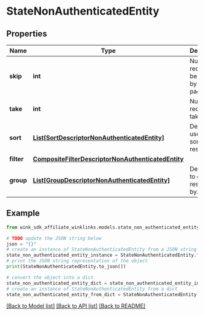 # StateNonAuthenticatedEntity


## Properties

Name | Type | Description | Notes
------------ | ------------- | ------------- | -------------
**skip** | **int** | Number of records to be skipped by the pager. | [optional] [default to 0]
**take** | **int** | Number of records to take. | [optional] [default to 30]
**sort** | [**List[SortDescriptorNonAuthenticatedEntity]**](SortDescriptorNonAuthenticatedEntity.md) | Descriptors used for sorting result set. | [optional] 
**filter** | [**CompositeFilterDescriptorNonAuthenticatedEntity**](CompositeFilterDescriptorNonAuthenticatedEntity.md) |  | [optional] 
**group** | [**List[GroupDescriptorNonAuthenticatedEntity]**](GroupDescriptorNonAuthenticatedEntity.md) | Descriptors to group result sets by. | [optional] 

## Example

```python
from wink_sdk_affiliate_winklinks.models.state_non_authenticated_entity import StateNonAuthenticatedEntity

# TODO update the JSON string below
json = "{}"
# create an instance of StateNonAuthenticatedEntity from a JSON string
state_non_authenticated_entity_instance = StateNonAuthenticatedEntity.from_json(json)
# print the JSON string representation of the object
print(StateNonAuthenticatedEntity.to_json())

# convert the object into a dict
state_non_authenticated_entity_dict = state_non_authenticated_entity_instance.to_dict()
# create an instance of StateNonAuthenticatedEntity from a dict
state_non_authenticated_entity_from_dict = StateNonAuthenticatedEntity.from_dict(state_non_authenticated_entity_dict)
```
[[Back to Model list]](../README.md#documentation-for-models) [[Back to API list]](../README.md#documentation-for-api-endpoints) [[Back to README]](../README.md)


